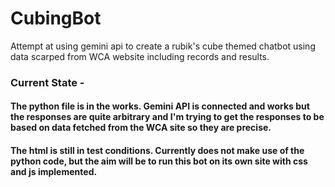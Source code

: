 # CubingBot
Attempt at using gemini api to create a rubik's cube themed chatbot using data scarped from WCA website including records and results.

<h3> Current State - </h3>
<h4> The python file is in the works. Gemini API is connected and works but the responses are quite arbitrary and I'm trying to get the responses to be based on data fetched from the WCA site so they are precise. </h4>

<h4> The html is still in test conditions. Currently does not make use of the python code, but the aim will be to run this bot on its own site with css and js implemented.</h4>
